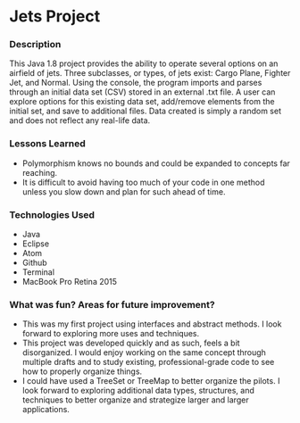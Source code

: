 # Jets Project

### Description
This Java 1.8 project provides the ability to operate several options on an airfield of jets.  Three subclasses, or types, of jets exist: Cargo Plane, Fighter Jet, and Normal.  Using the console, the program imports and parses through an initial data set (CSV) stored in an external .txt file.  A user can explore options for this existing data set, add/remove elements from the initial set, and save to additional files.  Data created is simply a random set and does not reflect any real-life data.

### Lessons Learned
- Polymorphism knows no bounds and could be expanded to concepts far reaching.
- It is difficult to avoid having too much of your code in one method unless you slow down and plan for such ahead of time.

### Technologies Used
- Java
- Eclipse
- Atom
- Github
- Terminal
- MacBook Pro Retina 2015

### What was fun? Areas for future improvement?
- This was my first project using interfaces and abstract methods.  I look forward to exploring more uses and techniques.
- This project was developed quickly and as such, feels a bit disorganized.  I would enjoy working on the same concept through multiple drafts and to study existing, professional-grade code to see how to properly organize things.
- I could have used a TreeSet or TreeMap to better organize the pilots.  I look forward to exploring additional data types, structures, and techniques to better organize and strategize larger and larger applications.
